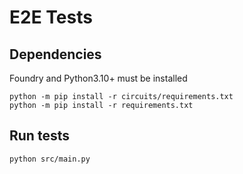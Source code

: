 # E2E Tests 

## Dependencies

Foundry and Python3.10+ must be installed
```
python -m pip install -r circuits/requirements.txt
python -m pip install -r requirements.txt
```


## Run tests
```
python src/main.py 
```
